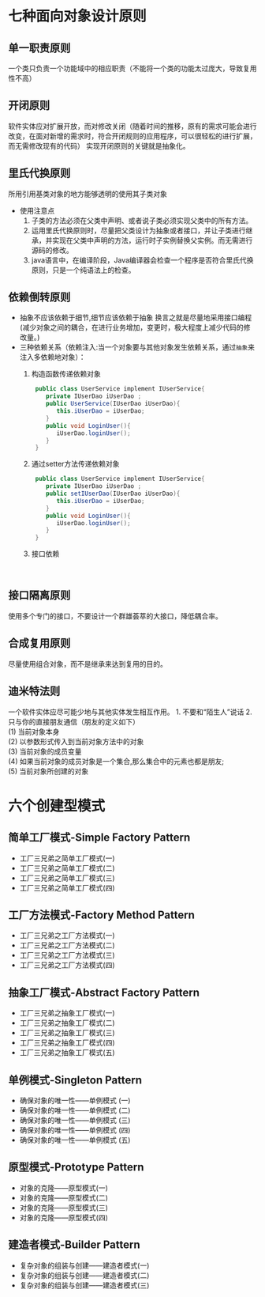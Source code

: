 # 七种面向对象设计原则
## 单一职责原则
 一个类只负责一个功能域中的相应职责（不能将一个类的功能太过庞大，导致复用性不高）
## 开闭原则
   软件实体应对扩展开放，而对修改关闭（随着时间的推移，原有的需求可能会进行改变，在面对新增的需求时，符合开闭规则的应用程序，可以很轻松的进行扩展，而无需修改现有的代码）
   实现开闭原则的关键就是抽象化。
## 里氏代换原则
   所用引用基类对象的地方能够透明的使用其子类对象
  * 使用注意点
     1. 子类的方法必须在父类中声明、或者说子类必须实现父类中的所有方法。
     2. 运用里氏代换原则时，尽量把父类设计为抽象或者接口，并让子类进行继承，并实现在父类中声明的方法，运行时子实例替换父实例。而无需进行源码的修改。
     3. java语言中，在编译阶段，Java编译器会检查一个程序是否符合里氏代换原则，只是一个纯语法上的检查。
## 依赖倒转原则
   * 抽象不应该依赖于细节,细节应该依赖于抽象 换言之就是尽量地采用接口编程(减少对象之间的耦合，在进行业务增加，变更时，极大程度上减少代码的修改量。)
   * 三种依赖关系（依赖注入:当一个对象要与其他对象发生依赖关系，通过`抽象`来注入多依赖地对象）： 
      1. 构造函数传递依赖对象
      
          ```java
           public class UserService implement IUserService{
              private IUserDao iUserDao ;
              public UserService(IUserDao iUserDao){
                 this.iUserDao = iUserDao;
              }
              public void LoginUser(){
                 iUserDao.loginUser();
              }
           }
          ```
     2. 通过setter方法传递依赖对象
        ```java
         public class UserService implement IUserService{
            private IUserDao iUserDao ;
            public setIUserDao(IUserDao iUserDao){
               this.iUserDao = iUserDao;
            }
            public void LoginUser(){
               iUserDao.loginUser();
            }
         }
         ```
      3. 接口依赖
         ```java
              
         ```
## 接口隔离原则
   使用多个专门的接口，不要设计一个群雄荟萃的大接口，降低耦合率。
## 合成复用原则
   尽量使用组合对象，而不是继承来达到复用的目的。
## 迪米特法则
   一个软件实体应尽可能少地与其他实体发生相互作用。
     1. 不要和“陌生人”说话
     2. 只与你的直接朋友通信（朋友的定义如下）  
     (1) 当前对象本身  
     (2) 以参数形式传入到当前对象方法中的对象  
     (3) 当前对象的成员变量  
     (4) 如果当前对象的成员对象是一个集合,那么集合中的元素也都是朋友;  
     (5) 当前对象所创建的对象
# 六个创建型模式
  ## 简单工厂模式-Simple Factory Pattern
  * 工厂三兄弟之简单工厂模式(一)
  * 工厂三兄弟之简单工厂模式(二)
  * 工厂三兄弟之简单工厂模式(三)
  * 工厂三兄弟之简单工厂模式(四)
  ## 工厂方法模式-Factory Method Pattern
  * 工厂三兄弟之工厂方法模式(一)
  * 工厂三兄弟之工厂方法模式(二)
  * 工厂三兄弟之工厂方法模式(三)
  * 工厂三兄弟之工厂方法模式(四)
  ## 抽象工厂模式-Abstract Factory Pattern
  * 工厂三兄弟之抽象工厂模式(一)
  * 工厂三兄弟之抽象工厂模式(二)
  * 工厂三兄弟之抽象工厂模式(三)
  * 工厂三兄弟之抽象工厂模式(四)
  * 工厂三兄弟之抽象工厂模式(五)
  ## 单例模式-Singleton Pattern
  * 确保对象的唯一性——单例模式 (一)
  * 确保对象的唯一性——单例模式 (二)
  * 确保对象的唯一性——单例模式 (三)
  * 确保对象的唯一性——单例模式 (四)
  * 确保对象的唯一性——单例模式 (五)
  ## 原型模式-Prototype Pattern
  * 对象的克隆——原型模式(一)
  * 对象的克隆——原型模式(二)
  * 对象的克隆——原型模式(三)
  * 对象的克隆——原型模式(四)
  ## 建造者模式-Builder Pattern
  * 复杂对象的组装与创建——建造者模式(一)
  * 复杂对象的组装与创建——建造者模式(二)
  * 复杂对象的组装与创建——建造者模式(三)
